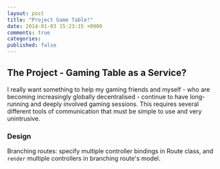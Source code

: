```yaml
---
layout: post
title: "Project Game Table!"
date: 2014-01-03 15:23:15 +0900
comments: true
categories: 
published: false
---
```


## The Project - Gaming Table as a Service?

I really want something to help my gaming friends and myself - who are becoming increasingly globally decentralised - continue to have long-running and deeply involved gaming sessions. This requires several different tools of communication that must be simple to use and very unintrusive.

### Design

Branching routes: specify multiple controller bindings in Route class, and `render` multiple controllers in branching route's model.

